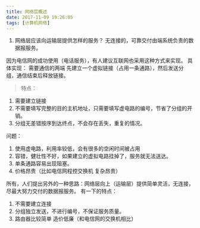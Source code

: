 ```yaml
---
title: 网络层概述
date: 2017-11-09 19:26:05
tags: [计算机网络]
---
```


1. 网络层应该向运输层提供怎样的服务？
  无连接的，可靠交付由端系统负责的数据报服务。

因为电信网的成功使用（电话服务），有人建议互联网也采用这种方式来实现。
具体实现：
需要通信的两端 先建立一个虚拟链接（占用一条通路），然后发送分组，通信结束后释放链接。

> 特点：
1. 需要建立链接
2. 不需要填写完整的目的主机地址，只需要填写虚电路的编号，节省了分组的开销。
3. 分组无差错按序到达终点，不会存在丢失，重复的情况。

问题：
1. 使用虚电路，利用率较低，会有很多的空闲时间被占用
2. 容错，健壮性不好，如果建立的虚拟电路挂掉了，服务就无法送达。
3. 单条通路容易出现阻塞。
4. 价格昂贵（比如电信网程控交换机 复杂昂贵）

所有，人们提出另外的一种思路：网络层向上（运输层）提供简单灵活，无连接，尽最大努力交付的数据报服务。
有一下的特点：
1.  不需要建立连接
2.  分组独立发送，不进行编号，不保证服务质量。
3.  路由器比较简单 造价低廉（和电信网的交换机相比）





